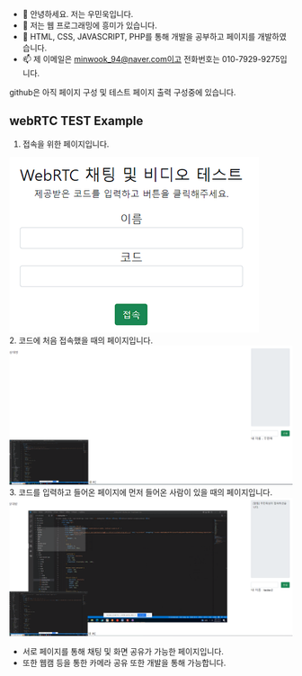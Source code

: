 - 👋 안녕하세요. 저는 우민욱입니다.
- 👀 저는 웹 프로그래밍에 흥미가 있습니다.
- 🌱 HTML, CSS, JAVASCRIPT, PHP를 통해 개발을 공부하고 페이지를 개발하였습니다.
- 📫 제 이메일은 minwook_94@naver.com이고 전화번호는 010-7929-9275입니다.

github은 아직 페이지 구성 및 테스트 페이지 출력 구성중에 있습니다.


## webRTC TEST Example

1. 접속을 위한 페이지입니다.
<img src="./module/webRTC/capture_page/chatting.PNG">
<br>
2. 코드에 처음 접속했을 때의 페이지입니다.
<img src="./module/webRTC/capture_page/first.PNG">
<br>
3. 코드를 입력하고 들어온 페이지에 먼저 들어온 사람이 있을 때의 페이지입니다.
<img src="./module/webRTC/capture_page/second.PNG">
<br>

- 서로 페이지를 통해 채팅 및 화면 공유가 가능한 페이지입니다.
- 또한 웹캠 등을 통한 카메라 공유 또한 개발을 통해 가능합니다.